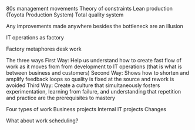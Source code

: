 80s management movements
  Theory of constraints
  Lean production (Toyota Production System)
  Total quality system

Any improvements made anywhere besides the bottleneck are an illusion

IT operations as factory

Factory metaphores
  desk
  work

The three ways
  First Way: Help us understand how to create fast flow of work as it moves from from development to IT operations (that is what is between business and customers)
  Second Way: Shows how to shorten and amplify feedback loops so quality is fixed at the source and rework is avoided
  Third Way: Create a culture that simultaneously fosters experimentation, learning from failure, and understanding that repetition and practice are the prerequisites to mastery

Four types of work
  Business projects
  Internal IT projects
  Changes

  What about work scheduling?

